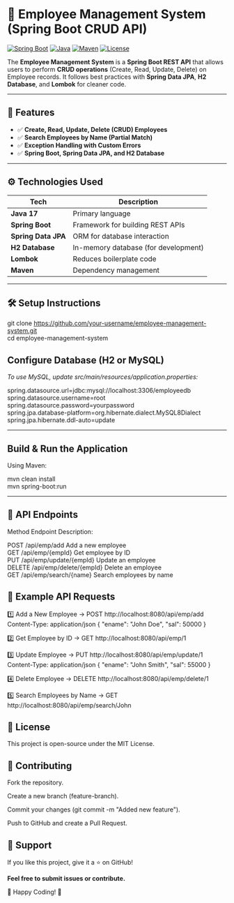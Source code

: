 # 🏢 Employee Management System (Spring Boot CRUD API)

[![Spring Boot](https://img.shields.io/badge/Spring%20Boot-2.7.5-brightgreen)](https://spring.io/projects/spring-boot)
[![Java](https://img.shields.io/badge/Java-17-blue)](https://www.oracle.com/java/)
[![Maven](https://img.shields.io/badge/Maven-3.8.6-C71A36)](https://maven.apache.org/)
[![License](https://img.shields.io/badge/License-MIT-green)](LICENSE)

The **Employee Management System** is a **Spring Boot REST API** that allows users to perform **CRUD operations** (Create, Read, Update, Delete) on Employee records. It follows best practices with **Spring Data JPA**, **H2 Database**, and **Lombok** for cleaner code.

---

## 🚀 Features
- ✅ **Create, Read, Update, Delete (CRUD) Employees**
- ✅ **Search Employees by Name (Partial Match)**
- ✅ **Exception Handling with Custom Errors**
- ✅ **Spring Boot, Spring Data JPA, and H2 Database**

---

## ⚙️ Technologies Used

| Tech | Description |
|------|-------------|
| **Java 17** | Primary language |
| **Spring Boot** | Framework for building REST APIs |
| **Spring Data JPA** | ORM for database interaction |
| **H2 Database** | In-memory database (for development) |
| **Lombok** | Reduces boilerplate code |
| **Maven** | Dependency management |

---

## 🛠️ Setup Instructions
git clone https://github.com/your-username/employee-management-system.git
<br>
cd employee-management-system

## Configure Database (H2 or MySQL)
*To use MySQL, update src/main/resources/application.properties:*

spring.datasource.url=jdbc:mysql://localhost:3306/employeedb<br>
spring.datasource.username=root<br>
spring.datasource.password=yourpassword<br>
spring.jpa.database-platform=org.hibernate.dialect.MySQL8Dialect<br>
spring.jpa.hibernate.ddl-auto=update<br>

---------------
## Build & Run the Application

Using Maven:

mvn clean install<br>
mvn spring-boot:run<br>

--------------

## 📡 API Endpoints

Method	Endpoint	Description:

POST	/api/emp/add	Add a new employee<br>
GET	/api/emp/{empId}	Get employee by ID<br>
PUT	/api/emp/update/{empId}	Update an employee<br>
DELETE	/api/emp/delete/{empId}	Delete an employee<br>
GET	/api/emp/search/{name}	Search employees by name<br>


## 📝 Example API Requests

1️⃣ Add a New Employee ->
POST http://localhost:8080/api/emp/add
Content-Type: application/json
{
  "ename": "John Doe",
  "sal": 50000
}

2️⃣ Get Employee by ID ->
GET http://localhost:8080/api/emp/1

3️⃣ Update Employee ->
PUT http://localhost:8080/api/emp/update/1
Content-Type: application/json
{
  "ename": "John Smith",
  "sal": 55000
}

4️⃣ Delete Employee ->
DELETE http://localhost:8080/api/emp/delete/1

5️⃣ Search Employees by Name ->
GET http://localhost:8080/api/emp/search/John


## 📜 License
This project is open-source under the MIT License.

## 🤝 Contributing
Fork the repository.

Create a new branch (feature-branch).

Commit your changes (git commit -m "Added new feature").

Push to GitHub and create a Pull Request.

## 🌟 Support
If you like this project, give it a ⭐ on GitHub!

**Feel free to submit issues or contribute.**

🚀 Happy Coding! 🎯
